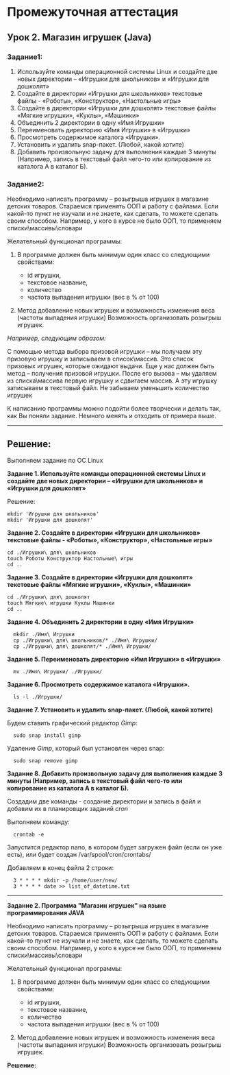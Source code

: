 # Промежуточная аттестация
## Урок 2. Магазин игрушек (Java)

### **Задание1:**

1. Используйте команды операционной системы Linux и создайте две новых директории 
   – «Игрушки для школьников» и «Игрушки для дошколят»
2. Создайте в директории «Игрушки для школьников» текстовые файлы - «Роботы», 
   «Конструктор», «Настольные игры»
3. Создайте в директории «Игрушки для дошколят» текстовые файлы «Мягкие игрушки», 
   «Куклы», «Машинки»
4. Объединить 2 директории в одну «Имя Игрушки»
5. Переименовать директорию «Имя Игрушки» в «Игрушки»
6. Просмотреть содержимое каталога «Игрушки».
7. Установить и удалить snap-пакет. (Любой, какой хотите)
8. Добавить произвольную задачу для выполнения каждые 3 минуты 
   (Например, запись в текстовый файл чего-то или копирование из каталога А в каталог Б).

### **Задание2:**

Необходимо написать программу – розыгрыша игрушек в магазине детских товаров.
Стараемся применять ООП и работу с файлами.
Если какой-то пункт не изучали и не знаете, как сделать, то можете сделать своим способом. Например, у кого в курсе не было ООП, 
то применяем списки\массивы\словари

Желательный функционал программы:
1. В программе должен быть минимум один класс со следующими свойствами:
   - id игрушки,
   - текстовое название,
   - количество
   - частота выпадения игрушки (вес в % от 100)

2. Метод добавление новых игрушек и возможность изменения веса (частоты выпадения игрушки)
Возможность организовать розыгрыш игрушек.

*Например, следующим образом:*

С помощью метода выбора призовой игрушки – мы получаем эту призовую игрушку и записываем в список\массив.
Это список призовых игрушек, которые ожидают выдачи.
Еще у нас должен быть метод – получения призовой игрушки.
После его вызова – мы удаляем из списка\массива первую игрушку и сдвигаем массив. А эту игрушку записываем в текстовый файл.
Не забываем уменьшить количество игрушек

К написанию программы можно подойти более творчески и делать так, как Вы поняли задание. Немного менять и отходить от примера выше.

***
## Решение:

Выполняем задание по ОС Linux

**Задание 1. Используйте команды операционной системы Linux и создайте две новых директории
   – «Игрушки для школьников» и «Игрушки для дошколят»**

Решение:

    mkdir 'Игрушки для школьников'
    mkdir 'Игрушки для дошколят'


**Задание 2. Создайте в директории «Игрушки для школьников» текстовые файлы - «Роботы»,
   «Конструктор», «Настольные игры»**

    cd ./Игрушки\ для\ школьников
    touch Роботы Конструктор Настольные\ игры
    cd ..

**Задание 3. Создайте в директории «Игрушки для дошколят» текстовые файлы «Мягкие игрушки»,
   «Куклы», «Машинки»**

    cd ./Игрушки\ для\ дошколят
    touch Мягкие\ игрушки Куклы Машинки
    cd ..

**Задание 4. Объединить 2 директории в одну «Имя Игрушки»**
   
      mkdir ./Имя\ Игрушки
      cp ./Игрушки\ для\ школьников/* ./Имя\ Игрушки/
      cp ./Игрушки\ для\ дошколят/* ./Имя\ Игрушки/

**Задание 5. Переименовать директорию «Имя Игрушки» в «Игрушки»**

      mv ./Имя\ Игрушки/ ./Игрушки/

**Задание 6. Просмотреть содержимое каталога «Игрушки».**

      ls -l ./Игрушки/

**Задание 7. Установить и удалить snap-пакет. (Любой, какой хотите)**

Будем ставить графический редактор *Gimp*:

      sudo snap install gimp

Удаление *Gimp*, который был установлен через snap:

      sudo snap remove gimp

**Задание 8. Добавить произвольную задачу для выполнения каждые 3 минуты
   (Например, запись в текстовый файл чего-то или копирование из каталога А в каталог Б).**

Создадим две команды - создание директории и запись в файл и добавим их в планировщик заданий *cron* 

Выполняем команду:

      crontab -e

Запустится редактор nano, в котором будет загружен файл (если он уже есть), или будет создан /var/spool/cron/crontabs/<username>

Добавляем в конец файла 2 строки:

      3 * * * * mkdir -p /home/user/new/
      3 * * * * date >> list_of_datetime.txt

***
**Задание 2. Программа "Магазин игрушек" на языке программирования JAVA**

Необходимо написать программу – розыгрыша игрушек в магазине детских товаров.
Стараемся применять ООП и работу с файлами.
Если какой-то пункт не изучали и не знаете, как сделать, то можете сделать своим способом. Например, у кого в курсе не было ООП,
то применяем списки\массивы\словари

Желательный функционал программы:
1. В программе должен быть минимум один класс со следующими свойствами:
   - id игрушки,
   - текстовое название,
   - количество
   - частота выпадения игрушки (вес в % от 100)

2. Метод добавление новых игрушек и возможность изменения веса (частоты выпадения игрушки)
   Возможность организовать розыгрыш игрушек.

**Решение:**
